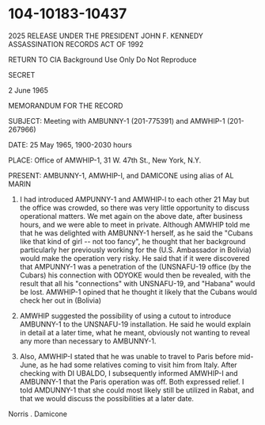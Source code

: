 # 104-10183-10437

2025 RELEASE UNDER THE PRESIDENT JOHN F. KENNEDY ASSASSINATION RECORDS ACT OF 1992

RETURN TO CIA
Background Use Only
Do Not Reproduce

SECRET

2 June 1965

MEMORANDUM FOR THE RECORD

SUBJECT: Meeting with AMBUNNY-1 (201-775391) and
AMWHIP-1 (201-267966)

DATE: 25 May 1965, 1900-2030 hours

PLACE: Office of AMWHIP-1, 31 W. 47th St., New York, N.Y.

PRESENT: AMBUNNY-1, AMWHIP-I, and DAMICONE using alias of
AL MARIN

1. I had introduced AMPUNNY-1 and AMWHIP-l to each other
   21 May but the office was crowded, so there was very little
   opportunity to discuss operational matters. We met again
   on the above date, after business hours, and we were able
   to meet in private. Although AMWHIP told me that he was
   delighted with AMBUNNY-1 herself, as he said the "Cubans
   like that kind of girl -- not too fancy", he thought that
   her background particularly her previously working for the
   (U.S. Ambassador in Bolivia) would make the operation very
   risky. He said that if it were discovered that AMPUNNY-1 was
   a penetration of the (UNSNAFU-19 office (by the Cubars) his
   connection with ODYOKE would then be revealed, with the result
   that all his "connections" with UNSNAFU-19, and "Habana" would
   be lost. AMWHIP-1 opined that he thought it likely that the
   Cubans would check her out in (Bolivia)

2. AMWHIP suggested the possibility of using a cutout
   to introduce AMBUNNY-1 to the UNSNAFU-19 installation. He
   said he would explain in detail at a later time, what he
   meant, obviously not wanting to reveal any more than necessary
   to AMBUNNY-1.

3. Also, AMWHIP-I stated that he was unable to travel
   to Paris before mid-June, as he had some relatives coming
   to visit him from Italy. After checking with DI UBALDO,
   I subsequently informed AMWHIP-I and AMBUNNY-1 that the
   Paris operation was off. Both expressed relief. I told
   AMDUNNY-1 that she could most likely still be utilized in
   Rabat, and that we would discuss the possibilities at a
   later date.

Norris . Damicone
